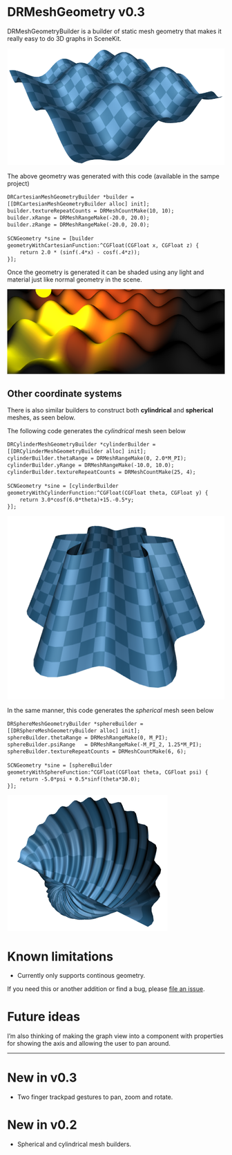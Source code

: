 DRMeshGeometry v0.3
==============

DRMeshGeometryBuilder is a builder of static mesh geometry that makes it really easy to do 3D graphs in SceneKit.

![An example rendering of a mesh](example.png)

The above geometry was generated with this code (available in the sampe project)

    DRCartesianMeshGeometryBuilder *builder = [[DRCartesianMeshGeometryBuilder alloc] init];
    builder.textureRepeatCounts = DRMeshCountMake(10, 10);
    builder.xRange = DRMeshRangeMake(-20.0, 20.0);
    builder.zRange = DRMeshRangeMake(-20.0, 20.0);
    
    SCNGeometry *sine = [builder geometryWithCartesianFunction:^CGFloat(CGFloat x, CGFloat z) {
        return 2.0 * (sinf(.4*x) - cosf(.4*z));
    }];


Once the geometry is generated it can be shaded using any light and material just like normal geometry in the scene.

![Another shading of a sample mesh](light.png)

##  Other coordinate systems

There is also similar builders to construct both **cylindrical** and **spherical** meshes, as seen below.

The following code generates the *cylindrical* mesh seen below

    DRCylinderMeshGeometryBuilder *cylinderBuilder = [[DRCylinderMeshGeometryBuilder alloc] init];
    cylinderBuilder.thetaRange = DRMeshRangeMake(0, 2.0*M_PI);
    cylinderBuilder.yRange = DRMeshRangeMake(-10.0, 10.0);
    cylinderBuilder.textureRepeatCounts = DRMeshCountMake(25, 4);
    
    SCNGeometry *sine = [cylinderBuilder geometryWithCylinderFunction:^CGFloat(CGFloat theta, CGFloat y) {
        return 3.0*cosf(6.0*theta)+15.-0.5*y;
    }];

![An example rendering of a cylindric mesh](cylinder.png)

In the same manner, this code generates the *spherical* mesh seen below

    DRSphereMeshGeometryBuilder *sphereBuilder = [[DRSphereMeshGeometryBuilder alloc] init];
    sphereBuilder.thetaRange = DRMeshRangeMake(0, M_PI);
    sphereBuilder.psiRange   = DRMeshRangeMake(-M_PI_2, 1.25*M_PI);
    sphereBuilder.textureRepeatCounts = DRMeshCountMake(6, 6);
    
    SCNGeometry *sine = [sphereBuilder geometryWithSphereFunction:^CGFloat(CGFloat theta, CGFloat psi) {
        return -5.0*psi + 0.5*sinf(theta*30.0);
    }];
 
 ![An example rendering of a sphere mesh](sphere.png)
 
  
# Known limitations

 * Currently only supports continous geometry. 

If you need this or another addition or find a bug, please [file an issue](https://github.com/d-ronnqvist/DRMeshGeometry/issues).

# Future ideas

I’m also thinking of making the graph view into a component with properties for showing the axis and allowing the user to pan around.

-----------------

# New in v0.3

 * Two finger trackpad gestures to pan, zoom and rotate.

# New in v0.2

 * Spherical and cylindrical mesh builders.
